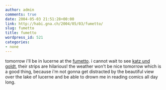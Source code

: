 ```yaml
---
author: admin
comments: true
date: 2004-05-03 21:51:28+00:00
link: http://habi.gna.ch/2004/05/03/fumetto/
slug: fumetto
title: fumetto
wordpress_id: 521
categories:
- none
---
```


tomorrow i'll be in lucerne at the [fumetto](http://www.fumetto.ch/04). i cannot wait to see [katz und goldt](http://www.fumetto.ch/04/ausstellungen_katzgold.cfm), their strips are hilarious! the weather won't be nice tomorrow which is a good thing, because i'm not gonna get distracted by the beautiful view over the lake of lucerne and be able to drown me in reading comics all day long.
